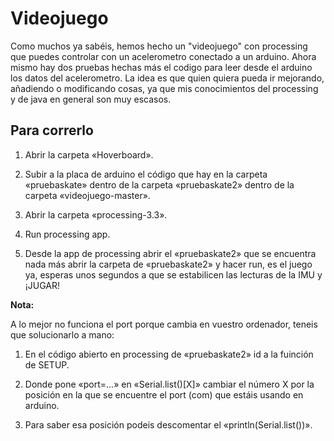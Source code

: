 # Videojuego
Como muchos ya sabéis, hemos hecho un "videojuego" con processing que puedes controlar con un acelerometro conectado a un arduino. Ahora mismo hay dos pruebas hechas más el codigo para leer desde el arduino los datos del acelerometro. La idea es que quien quiera pueda ir mejorando, añadiendo o modificando cosas, ya que mis conocimientos del processing y de java en general son muy escasos.

## Para correrlo

1. Abrir la carpeta «Hoverboard».

2. Subir a la placa de arduino el código que hay en la carpeta «pruebaskate» dentro de la carpeta «pruebaskate2» dentro de la carpeta «videojuego-master».

3. Abrir la carpeta «processing-3.3».

4. Run processing app.

5. Desde la app de processing abrir el «pruebaskate2» que se encuentra nada más abrir la carpeta de «pruebaskate2» y hacer run, es el juego ya, esperas unos segundos a que se estabilicen las lecturas de la IMU y ¡JUGAR!

**Nota:**

A lo mejor no funciona el port porque cambia en vuestro ordenador, teneis que solucionarlo a mano:

1. En el código abierto en processing de «pruebaskate2» id a la fuinción de SETUP.

2. Donde pone «port=...» en «Serial.list()[X]» cambiar el número X por la posición en la que se encuentre el port (com) que estáis usando en arduino.

3. Para saber esa posición podeis descomentar el «println(Serial.list())».
